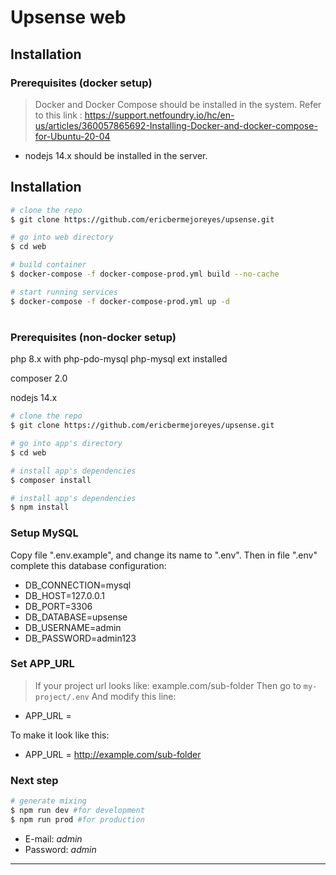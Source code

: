 # Upsense web


## Installation
### Prerequisites (docker setup)

> Docker and Docker Compose should be installed in the system. Refer to this link : https://support.netfoundry.io/hc/en-us/articles/360057865692-Installing-Docker-and-docker-compose-for-Ubuntu-20-04

- nodejs 14.x should be installed in the server.

## Installation

``` bash
# clone the repo
$ git clone https://github.com/ericbermejoreyes/upsense.git

# go into web directory
$ cd web

# build container
$ docker-compose -f docker-compose-prod.yml build --no-cache 

# start running services
$ docker-compose -f docker-compose-prod.yml up -d

```


#

### Prerequisites (non-docker setup)
php 8.x with php-pdo-mysql php-mysql ext installed

composer 2.0

nodejs 14.x
``` bash
# clone the repo
$ git clone https://github.com/ericbermejoreyes/upsense.git

# go into app's directory
$ cd web

# install app's dependencies
$ composer install

# install app's dependencies
$ npm install

```

### Setup MySQL

Copy file ".env.example", and change its name to ".env".
Then in file ".env" complete this database configuration:
* DB_CONNECTION=mysql
* DB_HOST=127.0.0.1
* DB_PORT=3306
* DB_DATABASE=upsense
* DB_USERNAME=admin
* DB_PASSWORD=admin123

### Set APP_URL

> If your project url looks like: example.com/sub-folder 
Then go to `my-project/.env`
And modify this line:

* APP_URL = 

To make it look like this:

* APP_URL = http://example.com/sub-folder


### Next step

``` bash
# generate mixing
$ npm run dev #for development
$ npm run prod #for production

```


* E-mail: _admin_
* Password: _admin_

--- 

